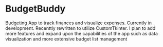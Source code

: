 # BudgetBuddy
Budgeting App to track finances and visualize expenses. Currently in development. Recenttly rewritten to utilize CustomTkinter. I plan to add more features and expand upon the capabilities of the app such as data visualization and more extensive budget list management

